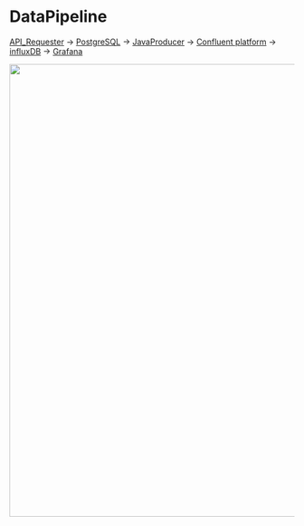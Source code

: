 # DataPipeline

[API_Requester](https://github.com/TimBeutelspacher/DataPipeline/tree/master/API_Requester) -> [PostgreSQL](https://github.com/TimBeutelspacher/DataPipeline/tree/master/PostgreSQL) -> [JavaProducer](https://github.com/TimBeutelspacher/DataPipeline/tree/master/JavaProducer) -> [Confluent platform](https://github.com/TimBeutelspacher/DataPipeline/tree/master/Confluent%20platform) -> [influxDB](https://github.com/TimBeutelspacher/DataPipeline/tree/master/influxDB) -> [Grafana](https://github.com/TimBeutelspacher/DataPipeline/tree/master/Grafana)

<img src="https://github.com/TimBeutelspacher/DataPipeline/edit/master/images/DataPipeline_overview.png" width="600" height="800" >
